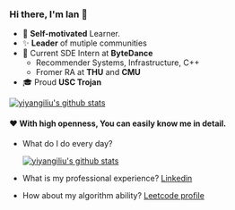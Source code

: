 ### Hi there, I'm Ian 👋

 - 📌 **Self-motivated** Learner.
 - ✨ **Leader** of mutiple communities
 - 👔 Current SDE Intern at **ByteDance**
   - Recommender Systems, Infrastructure, C++
   - Fromer RA at **THU** and **CMU**
 - 🎓 Proud **USC Trojan**
 
<a href="https://github.com/yiyangiliu">
  <img align="center" src="https://github-readme-stats.vercel.app/api?username=yiyangiliu&show_icons=true&include_all_commits=true" alt="yiyangiliu's github stats" />
</a>


#### ❤ With high openness, You can easily know me in detail.
 - What do I do every day? 

     [![yiyangiliu's github stats](https://github-readme-stats.vercel.app/api/pin/?username=yiyangiliu&repo=RescueTime-Record)](https://github.com/yiyangiliu/RescueTime-Record)
     
 - What is my professional experience? [Linkedin](https://www.linkedin.com/in/yiyangiliu)
 - How about my algorithm ability? [Leetcode profile](https://leetcode.com/yiyangiliu)

<!--
**yiyangiliu/yiyangiliu** is a ✨ _special_ ✨ repository because its `README.md` (this file) appears on your GitHub profile.

Here are some ideas to get you started:

- 🔭 I’m currently working on ...
- 🌱 I’m currently learning ...
- 👯 I’m looking to collaborate on ...
- 🤔 I’m looking for help with ...
- 💬 Ask me about ...
- 📫 How to reach me: ...
- 😄 Pronouns: ...
- ⚡ Fun fact: ...
-->
